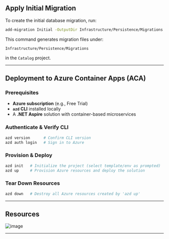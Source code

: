 ##  Apply Initial Migration

To create the initial database migration, run:

```bash
add-migration Initial -OutputDir Infrastructure/Persistence/Migrations -Project Catalog
```
This command generates migration files under:

```
Infrastructure/Persistence/Migrations
```

in the `Catalog` project.

---

## Deployment to Azure Container Apps (ACA)

### Prerequisites

- **Azure subscription** (e.g., Free Trial)  
- **`azd` CLI** installed locally  
- A **.NET Aspire** solution with container-based microservices

### Authenticate & Verify CLI

```bash
azd version      # Confirm CLI version
azd auth login   # Sign in to Azure
```

### Provision & Deploy

```bash
azd init   # Initialize the project (select template/env as prompted)
azd up     # Provision Azure resources and deploy the solution
```

### Tear Down Resources

```bash
azd down   # Destroy all Azure resources created by 'azd up'
```

---

## Resources

![image](https://github.com/user-attachments/assets/af5fdf1b-a2b5-496d-9fad-f333ce686438)

---
